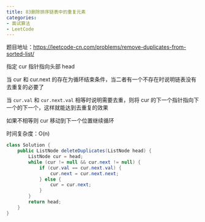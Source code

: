 ```yaml
---
title: 83删除排序链表中的重复元素
categories: 
- 面试算法
- LeetCode
---
```


题目地址：https://leetcode-cn.com/problems/remove-duplicates-from-sorted-list/

指定 cur 指针指向头部 head

当 cur 和 cur.next 的存在为循环结束条件，当二者有一个不存在时说明链表没有去重复的必要了

当 `cur.val` 和 `cur.next.val` 相等时说明需要去重，则将 cur 的下一个指针指向下一个的下一个，这样就能达到去重复的效果

如果不相等则 cur 移动到下一个位置继续循环

时间复杂度：O(n)

```java
class Solution {
    public ListNode deleteDuplicates(ListNode head) {
        ListNode cur = head;
        while (cur != null && cur.next != null) {
            if (cur.val == cur.next.val) {
                cur.next = cur.next.next;
            } else {
                cur = cur.next;
            }
        }
        return head;
    }
}
```

